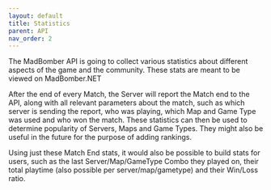 ```yaml
---
layout: default
title: Statistics
parent: API
nav_order: 2
---
```


The MadBomber API is going to collect various statistics about different aspects of the game and the community. These stats are meant to be viewed on MadBomber.NET

After the end of every Match, the Server will report the Match end to the API, along with all relevant parameters about the match, such as which server is sending the report, who was playing, which Map and Game Type was used and who won the match. These statistics can then be used to determine popularity of Servers, Maps and Game Types. They might also be useful in the future for the purpose of adding rankings.

Using just these Match End stats, it would also be possible to build stats for users, such as the last Server/Map/GameType Combo they played on, their total playtime (also possible per server/map/gametype) and their Win/Loss ratio.
